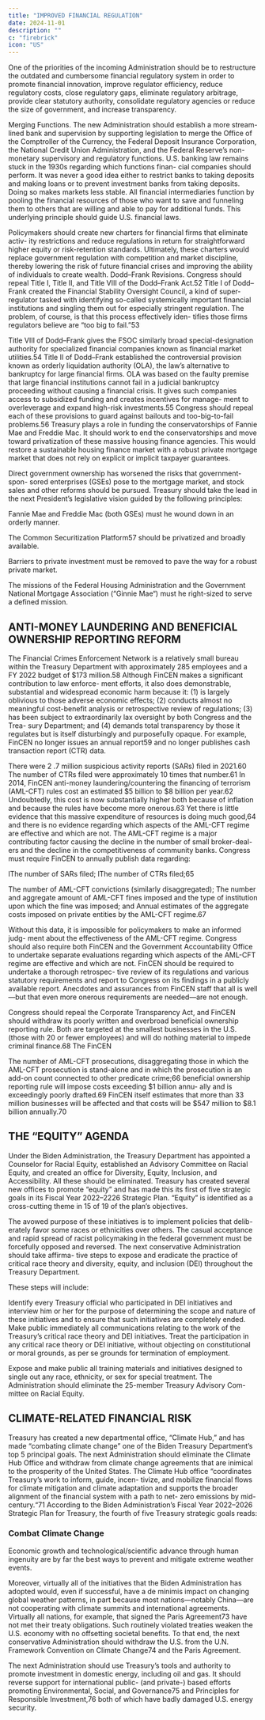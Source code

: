 ```yaml
---
title: "IMPROVED FINANCIAL REGULATION"
date: 2024-11-01
description: ""
c: "firebrick"
icon: "US"
---
```




One of the priorities of the incoming Administration should be to restructure
the outdated and cumbersome financial regulatory system in order to promote
financial innovation, improve regulator efficiency, reduce regulatory costs, close
regulatory gaps, eliminate regulatory arbitrage, provide clear statutory authority,
consolidate regulatory agencies or reduce the size of government, and increase
transparency.

Merging Functions. The new Administration should establish a more stream-
lined bank and supervision by supporting legislation to merge the Office of the
Comptroller of the Currency, the Federal Deposit Insurance Corporation, the
National Credit Union Administration, and the Federal Reserve’s non-monetary
supervisory and regulatory functions.
U.S. banking law remains stuck in the 1930s regarding which functions finan-
cial companies should perform. It was never a good idea either to restrict banks
to taking deposits and making loans or to prevent investment banks from taking
deposits. Doing so makes markets less stable. All financial intermediaries function
by pooling the financial resources of those who want to save and funneling them
to others that are willing and able to pay for additional funds. This underlying
principle should guide U.S. financial laws.

Policymakers should create new charters for financial firms that eliminate activ-
ity restrictions and reduce regulations in return for straightforward higher equity
or risk-retention standards. Ultimately, these charters would replace government
regulation with competition and market discipline, thereby lowering the risk of
future financial crises and improving the ability of individuals to create wealth.
Dodd–Frank Revisions. Congress should repeal Title I, Title II, and Title VIII
of the Dodd–Frank Act.52 Title I of Dodd–Frank created the Financial Stability
Oversight Council, a kind of super-regulator tasked with identifying so-called
systemically important financial institutions and singling them out for especially
stringent regulation. The problem, of course, is that this process effectively iden-
tifies those firms regulators believe are “too big to fail.”53

Title VIII of Dodd–Frank gives the FSOC similarly broad special-designation
authority for specialized financial companies known as financial market utilities.54
Title II of Dodd–Frank established the controversial provision known as orderly
liquidation authority (OLA), the law’s alternative to bankruptcy for large financial
firms. OLA was based on the faulty premise that large financial institutions cannot
fail in a judicial bankruptcy proceeding without causing a financial crisis. It gives
such companies access to subsidized funding and creates incentives for manage-
ment to overleverage and expand high-risk investments.55 Congress should repeal
each of these provisions to guard against bailouts and too-big-to-fail problems.56
Treasury plays a role in funding the conservatorships of Fannie Mae and Freddie
Mac. It should work to end the conservatorships and move toward privatization of
these massive housing finance agencies. This would restore a sustainable housing
finance market with a robust private mortgage market that does not rely on explicit
or implicit taxpayer guarantees.

Direct government ownership has worsened the risks that government-spon-
sored enterprises (GSEs) pose to the mortgage market, and stock sales and other
reforms should be pursued. Treasury should take the lead in the next President’s
legislative vision guided by the following principles:

Fannie Mae and Freddie Mac (both GSEs) must he wound down in an
orderly manner.

The Common Securitization Platform57 should be privatized and
broadly available.

Barriers to private investment must be removed to pave the way for a robust
private market.

The missions of the Federal Housing Administration and the Government
National Mortgage Association (“Ginnie Mae“) must he right-sized to serve
a defined mission.


## ANTI-MONEY LAUNDERING AND BENEFICIAL OWNERSHIP REPORTING REFORM

The Financial Crimes Enforcement Network is a relatively small bureau within
the Treasury Department with approximately 285 employees and a FY 2022 budget
of $173 million.58 Although FinCEN makes a significant contribution to law enforce-
ment efforts, it also does demonstrable, substantial and widespread economic harm
because it: (1) is largely oblivious to those adverse economic effects; (2) conducts
almost no meaningful cost-benefit analysis or retrospective review of regulations;
(3) has been subject to extraordinarily lax oversight by both Congress and the Trea-
sury Department; and (4) demands total transparency by those it regulates but is
itself disturbingly and purposefully opaque. For example, FinCEN no longer issues
an annual report59 and no longer publishes cash transaction report (CTR) data.


There were 2 .7 million suspicious activity reports (SARs) filed in 2021.60 The
number of CTRs filed were approximately 10 times that number.61 In 2014, FinCEN
anti-money laundering/countering the financing of terrorism (AML-CFT) rules
cost an estimated $5 billion to $8 billion per year.62 Undoubtedly, this cost is now
substantially higher both because of inflation and because the rules have become
more onerous.63 Yet there is little evidence that this massive expenditure of
resources is doing much good,64 and there is no evidence regarding which aspects
of the AML-CFT regime are effective and which are not. The AML-CFT regime is a
major contributing factor causing the decline in the number of small broker-deal-
ers and the decline in the competitiveness of community banks.
Congress must require FinCEN to annually publish data regarding:

lThe number of SARs filed;
lThe number of CTRs filed;65

The number of AML-CFT convictions (similarly disaggregated);
The number and aggregate amount of AML-CFT fines imposed and the type
of institution upon which the fine was imposed; and
Annual estimates of the aggregate costs imposed on private entities by the
AML-CFT regime.67

Without this data, it is impossible for policymakers to make an informed judg-
ment about the effectiveness of the AML-CFT regime. Congress should also require
both FinCEN and the Government Accountability Office to undertake separate
evaluations regarding which aspects of the AML-CFT regime are effective and
which are not. FinCEN should be required to undertake a thorough retrospec-
tive review of its regulations and various statutory requirements and report to
Congress on its findings in a publicly available report. Anecdotes and assurances
from FinCEN staff that all is well—but that even more onerous requirements are
needed—are not enough.

Congress should repeal the Corporate Transparency Act, and FinCEN should
withdraw its poorly written and overbroad beneficial ownership reporting rule.
Both are targeted at the smallest businesses in the U.S. (those with 20 or fewer
employees) and will do nothing material to impede criminal finance.68 The FinCEN

The number of AML-CFT prosecutions, disaggregating those in which the
AML-CFT prosecution is stand-alone and in which the prosecution is an
add-on count connected to other predicate crime;66
beneficial ownership reporting rule will impose costs exceeding $1 billion annu-
ally and is exceedingly poorly drafted.69 FinCEN itself estimates that more than
33 million businesses will be affected and that costs will be $547 million to $8.1
billion annually.70


## THE “EQUITY” AGENDA

Under the Biden Administration, the Treasury Department has appointed a
Counselor for Racial Equity, established an Advisory Committee on Racial Equity,
and created an office for Diversity, Equity, Inclusion, and Accessibility. All these
should be eliminated. Treasury has created several new offices to promote “equity”
and has made this its first of five strategic goals in its Fiscal Year 2022–2226
Strategic Plan. “Equity” is identified as a cross-cutting theme in 15 of 19 of the
plan’s objectives.

The avowed purpose of these initiatives is to implement policies that delib-
erately favor some races or ethnicities over others. The casual acceptance and
rapid spread of racist policymaking in the federal government must be forcefully
opposed and reversed. The next conservative Administration should take affirma-
tive steps to expose and eradicate the practice of critical race theory and diversity,
equity, and inclusion (DEI) throughout the Treasury Department.

These steps will include:

Identify every Treasury official who participated in DEI initiatives and
interview him or her for the purpose of determining the scope and nature of
these initiatives and to ensure that such initiatives are completely ended.
Make public immediately all communications relating to the work of the
Treasury’s critical race theory and DEI initiatives.
Treat the participation in any critical race theory or DEI initiative,
without objecting on constitutional or moral grounds, as per se grounds for
termination of employment.

Expose and make public all training materials and initiatives designed to
single out any race, ethnicity, or sex for special treatment.
The Administration should eliminate the 25-member Treasury Advisory Com-
mittee on Racial Equity.


## CLIMATE-RELATED FINANCIAL RISK

Treasury has created a new departmental office, “Climate Hub,” and has made
“combating climate change” one of the Biden Treasury Department’s top 5 principal goals. The next Administration should eliminate the Climate Hub Office
and withdraw from climate change agreements that are inimical to the prosperity
of the United States.
The Climate Hub office “coordinates Treasury’s work to inform, guide, incen-
tivize, and mobilize financial flows for climate mitigation and climate adaptation
and supports the broader alignment of the financial system with a path to net-
zero emissions by mid-century.“71 According to the Biden Administration’s Fiscal
Year 2022–2026 Strategic Plan for Treasury, the fourth of five Treasury strategic
goals reads:



### Combat Climate Change

Economic growth and technological/scientific advance through human ingenuity are by far the best ways to prevent and mitigate extreme
weather events. 

Moreover, virtually all of the initiatives that the Biden Administration has adopted would, even if successful, have a de minimis impact on changing global weather patterns, in part because most nations—notably China—are not
cooperating with climate summits and international agreements. Virtually all
nations, for example, that signed the Paris Agreement73 have not met their treaty
obligations. Such routinely violated treaties weaken the U.S. economy with no offsetting societal benefits. To that end, the next conservative Administration should withdraw the U.S. from the U.N. Framework Convention on Climate Change74 and
the Paris Agreement.

The next Administration should use Treasury’s tools and authority to promote
investment in domestic energy, including oil and gas. It should reverse support for
international public- (and private-) based efforts promoting Environmental, Social,
and Governance75 and Principles for Responsible Investment,76 both of which have
badly damaged U.S. energy security.

